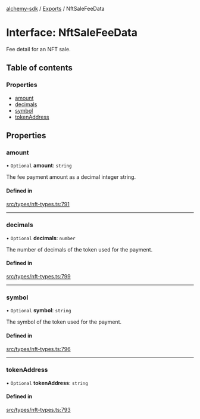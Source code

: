 [alchemy-sdk](../README.md) / [Exports](../modules.md) / NftSaleFeeData

# Interface: NftSaleFeeData

Fee detail for an NFT sale.

## Table of contents

### Properties

- [amount](NftSaleFeeData.md#amount)
- [decimals](NftSaleFeeData.md#decimals)
- [symbol](NftSaleFeeData.md#symbol)
- [tokenAddress](NftSaleFeeData.md#tokenaddress)

## Properties

### amount

• `Optional` **amount**: `string`

The fee payment amount as a decimal integer string.

#### Defined in

[src/types/nft-types.ts:791](https://github.com/alchemyplatform/alchemy-sdk-js/blob/c4bab3e/src/types/nft-types.ts#L791)

___

### decimals

• `Optional` **decimals**: `number`

The number of decimals of the token used for the payment.

#### Defined in

[src/types/nft-types.ts:799](https://github.com/alchemyplatform/alchemy-sdk-js/blob/c4bab3e/src/types/nft-types.ts#L799)

___

### symbol

• `Optional` **symbol**: `string`

The symbol of the token used for the payment.

#### Defined in

[src/types/nft-types.ts:796](https://github.com/alchemyplatform/alchemy-sdk-js/blob/c4bab3e/src/types/nft-types.ts#L796)

___

### tokenAddress

• `Optional` **tokenAddress**: `string`

#### Defined in

[src/types/nft-types.ts:793](https://github.com/alchemyplatform/alchemy-sdk-js/blob/c4bab3e/src/types/nft-types.ts#L793)
